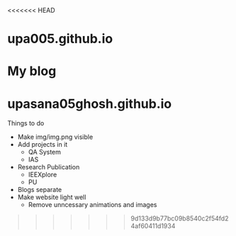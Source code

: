 <<<<<<< HEAD
# upa005.github.io
My blog
=======
# upasana05ghosh.github.io
Things to do
- Make img/img.png visible
- Add projects in it
    - QA System
    - IAS 
 - Research Publication
   - IEEXplore
   - PU
 - Blogs separate
 - Make website light well
   - Remove unncessary animations and images
>>>>>>> 9d133d9b77bc09b8540c2f54fd24af60411d1934
